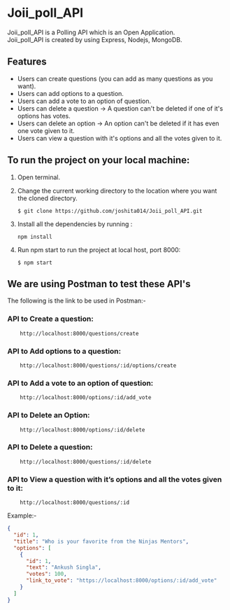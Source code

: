 # Joii_poll_API

Joii_poll_API is a Polling API which is an Open Application. 
<br>
Joii_poll_API is created by using Express, Nodejs, MongoDB.


## Features

- Users can create questions (you can add as many questions as you want).
- Users can add options to a question.
- Users can add a vote to an option of question.
- Users can delete a question -> A question can't be deleted if one of it's options has votes.
- Users can delete an option -> An option can't be deleted if it has even one vote given to it.
- Users can view a question with it's options and all the votes given to it.


## To run the project on your local machine:

1. Open terminal.

2. Change the current working directory to the location where you want the cloned directory.

   ```
   $ git clone https://github.com/joshita014/Joii_poll_API.git

   ```

3. Install all the dependencies by running :

   ```
   npm install

   ```

4. Run npm start to run the project at local host, port 8000:

   ```
   $ npm start

   ```


## We are using Postman to test these API's

The following is the link to be used in Postman:-

### API to Create a question: 
        http://localhost:8000/questions/create

### API to Add options to a question: 
        http://localhost:8000/questions/:id/options/create

### API to Add a vote to an option of question: 
        http://localhost:8000/options/:id/add_vote

### API to Delete an Option: 
        http://localhost:8000/options/:id/delete

### API to Delete a question: 
        http://localhost:8000/questions/:id/delete

### API to View a question with it’s options and all the votes given to it: 
        http://localhost:8000/questions/:id
        


Example:-
```json
{
  "id": 1,
  "title": "Who is your favorite from the Ninjas Mentors",
  "options": [
    {
      "id": 1,
      "text": "Ankush Singla",
      "votes": 100,
      "link_to_vote": "https://localhost:8000/options/:id/add_vote"
    }
  ]
}
